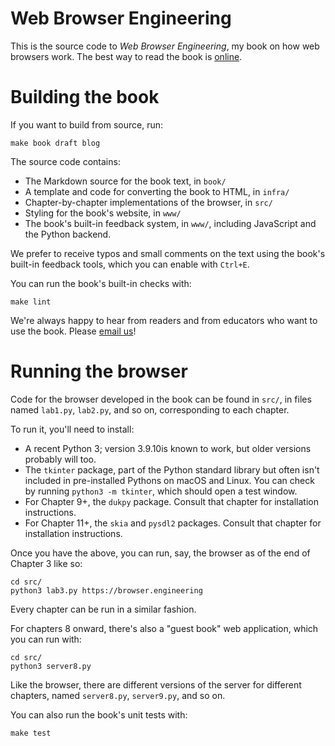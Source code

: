 Web Browser Engineering
=======================

This is the source code to *Web Browser Engineering*, my book on how
web browsers work. The best way to read the book is
[online](https://browser.engineering/).

# Building the book

If you want to build from source, run:

    make book draft blog

The source code contains:

- The Markdown source for the book text, in `book/`
- A template and code for converting the book to HTML, in `infra/`
- Chapter-by-chapter implementations of the browser, in `src/`
- Styling for the book's website, in `www/`
- The book's built-in feedback system, in `www/`, including JavaScript
  and the Python backend.

We prefer to receive typos and small comments on the text using the
book's built-in feedback tools, which you can enable with `Ctrl+E`.

You can run the book's built-in checks with:

    make lint

We're always happy to hear from readers and from educators who want to
use the book. Please [email us](mailto:author@browser.engineering)!

# Running the browser

Code for the browser developed in the book can be found in `src/`, in
files named `lab1.py`, `lab2.py`, and so on, corresponding to each
chapter.

To run it, you'll need to install:

- A recent Python 3; version 3.9.10is known to work, but older
  versions probably will too.
- The `tkinter` package, part of the Python standard library but often
  isn't included in pre-installed Pythons on macOS and Linux.
  You can check by running `python3 -m tkinter`, which should open a test window.
- For Chapter 9+, the `dukpy` package. Consult that chapter for installation instructions.
- For Chapter 11+, the `skia` and `pysdl2` packages. Consult that chapter for installation instructions.

Once you have the above, you can run, say, the browser as of the end
of Chapter 3 like so:

```
cd src/
python3 lab3.py https://browser.engineering
```

Every chapter can be run in a similar fashion.

For chapters 8 onward, there's also a "guest book" web application,
which you can run with:

```
cd src/
python3 server8.py
```

Like the browser, there are different versions of the server for
different chapters, named `server8.py`, `server9.py`, and so on.

You can also run the book's unit tests with:

    make test
